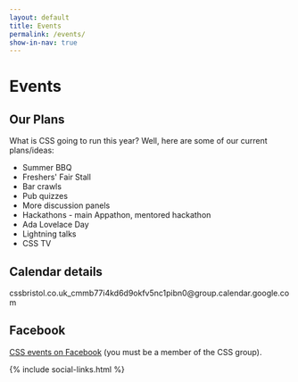 ```yaml
---
layout: default
title: Events
permalink: /events/
show-in-nav: true
---
```


<div class="page-section">
  <h1>Events</h1>
  <div id="calendar" class="calendar"></div>
  <article class="article">
    <h2>Our Plans</h2>
    <p>What is CSS going to run this year? Well, here are some of our current plans/ideas:</p>
    <ul>
      <li>Summer BBQ</li>
      <li>Freshers' Fair Stall</li>
      <li>Bar crawls</li>
      <li>Pub quizzes</li>
      <li>More discussion panels</li>
      <li>Hackathons - main Appathon, mentored hackathon</li>
      <li>Ada Lovelace Day</li>
      <li>Lightning talks</li>
      <li>CSS TV</li>
    </ul>
    <h2>Calendar details</h2>
    <p>cssbristol.co.uk_cmmb77i4kd6d9okfv5nc1pibn0@group.calendar.google.com</p>
    <h2>Facebook</h2>
    <p><a href="https://www.facebook.com/groups/CSSBristol/events/">CSS events on Facebook</a> (you must be a member of the CSS group).</p>
  </article>
</div>

<script type="text/javascript">
$(document).ready(function() {
    $('#calendar').fullCalendar({
      header: {
        left: 'prev,next today',
        center: 'title',
        right: 'agendaWeek,month'
      },
      defaultView: 'agendaWeek',
      googleCalendarApiKey: 'AIzaSyBoDRhd5JAtBWVaN0zzEmrKo8_0W5RKF_0',
      events: {
          googleCalendarId: 'cssbristol.co.uk_cmmb77i4kd6d9okfv5nc1pibn0@group.calendar.google.com'
      }
    })

});
</script>

{% include social-links.html %}
